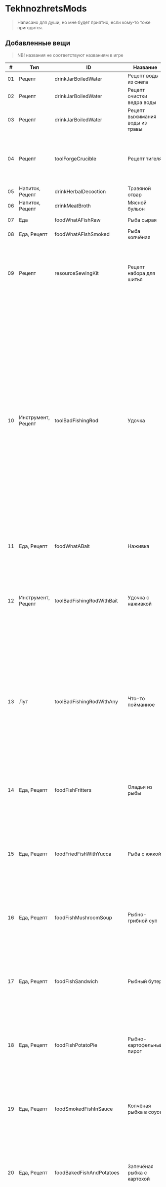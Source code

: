 # TekhnozhretsMods

> Написано для души, но мне будет приятно, если кому-то тоже пригодится.

## Добавленные вещи 
> NB! названия не соответствуют названиям в игре

| # | Тип | ID | Название | Комментарий | Добавлено | Версия |
|---|-----|----|----------|-------------|-----------|--------|
| 01 | Рецепт | drinkJarBoiledWater | Рецепт воды из снега | Больше реализма! | 2024-12-27 | 1.2 |
| 02 | Рецепт | drinkJarBoiledWater | Рецепт очистки ведра воды | Почему бы и нет? | 2024-12-27 | 1.2 |
| 03 | Рецепт | drinkJarBoiledWater | Рецепт выжимания воды из травы | Погорячился, но не жалею. | 2024-12-27 | 1.2 |
| 04 | Рецепт | toolForgeCrucible | Рецепт тигеля | Честно? Не знал, что он уже есть в игре. Друг сказал, что только покупка... Но пусть будет. | 2024-12-27 | 1.2 |
| 05 | Напиток, Рецепт | drinkHerbalDecoction | Травяной отвар | Почему бы и нет? | 2024-12-27 | 1.2 |
| 06 | Напиток, Рецепт | drinkMeatBroth | Мясной бульон | Я был голоден. | 2024-12-27 | 1.2 |
| 07 | Еда | foodWhatAFishRaw | Рыба сырая | Пусть плавает. | 2024-12-27 | 1.2 |
| 08 | Еда, Рецепт | foodWhatAFishSmoked | Рыба копчёная | Уже не плавает. | 2024-12-27 | 1.2 |
| 09 | Рецепт | resourceSewingKit | Рецепт набора для шитья | Нитка с иголкой всегда нужны. Раз уж игра учит делать ткань, то и нитку без труда выживший осилит. | 2024-12-27 | 1.2 |
| 10 | Инструмент, Рецепт | toolBadFishingRod | Удочка | О да! Ну куда добавлять рыбу, но забывать про удочку? Это, конечно, кривая имитация, основанная на костылях. Возможно, когда-нибудь переработаю, когда получше разберусь в структуре игры. А пока знаю, что механика вышла очень бесячей. И я этому рад. Почему? Потому что... БЕЗ ТРУДА НЕ ВЫТЯНЕШЬ РЫБКУ ИЗ ПРУДА. Живите с этим. Или нет. (Предмет не ломается. Никогда. Таков костыль.) | 2024-12-27 | 1.2 |
| 11 | Еда, Рецепт | foodWhatABait | Наживка | Чтобы рыбачить. Три рецепта. | 2024-12-27 | 1.2 |
| 12 | Инструмент, Рецепт | toolBadFishingRodWithBait | Удочка с наживкой | Удочка с наживкой. Отдельным предметом. Попытки сделать наживку отдельным боеприпасом провалились - рыба не падала в инвентарь никогда... | 2024-12-27 | 1.2 |
| 13 | Лут | toolBadFishingRodWithAny | Что-то пойманное | Ага, вот и костыль! Ловится не рыба, а... Пусть лутбокс. Шанс выпадения рыбы - чуть меньше 10%, остальное - мусор. Ну а что вы хотели, когда инструмент не ломается и стоит почти копейки? | 2024-12-27 | 1.2 |
| 14 | Еда, Рецепт | foodFishFritters | Оладья из рыбы | Ну не для красоты ж рыбка... Я не так люблю есть рыбу, поэтому рецепт и описание подготовил товарищ GPT. | 2024-12-27 | 1.2 |
| 15 | Еда, Рецепт | foodFriedFishWithYucca | Рыба с юккой | Ну не для красоты ж рыбка... Я не так люблю есть рыбу, поэтому рецепт и описание подготовил товарищ GPT. | 2024-12-27 | 1.2 |
| 16 | Еда, Рецепт | foodFishMushroomSoup | Рыбно-грибной суп | Ну не для красоты ж рыбка... Я не так люблю есть рыбу, поэтому рецепт и описание подготовил товарищ GPT. | 2024-12-27 | 1.2 |
| 17 | Еда, Рецепт | foodFishSandwich | Рыбный бутер | Ну не для красоты ж рыбка... Я не так люблю есть рыбу, поэтому рецепт и описание подготовил товарищ GPT. | 2024-12-27 | 1.2 |
| 18 | Еда, Рецепт | foodFishPotatoPie | Рыбно-картофельный пирог | Ну не для красоты ж рыбка... Я не так люблю есть рыбу, поэтому рецепт и описание подготовил товарищ GPT. | 2024-12-27 | 1.2 |
| 19 | Еда, Рецепт | foodSmokedFishInSauce | Копчёная рыбка в соусе | Ну не для красоты ж рыбка... Я не так люблю есть рыбу, поэтому рецепт и описание подготовил товарищ GPT. | 2024-12-27 | 1.2 |
| 20 | Еда, Рецепт | foodBakedFishAndPotatoes | Запечёная рыбка с картохой | Ну не для красоты ж рыбка... Я не так люблю есть рыбу, поэтому рецепт и описание подготовил товарищ GPT. | 2024-12-27 | 1.2 |
| 21 | Еда, Рецепт | foodFishStewWithCorn | Рыбно-кукурузная похлёбка | Ну не для красоты ж рыбка... Я не так люблю есть рыбу, поэтому рецепт и описание подготовил товарищ GPT. | 2024-12-27 | 1.2 |
| 22 | Еда, Рецепт | foodFishBraisedInOwnJuices | Тушёная рыбка | Ну не для красоты ж рыбка... Я не так люблю есть рыбу, поэтому рецепт и описание подготовил товарищ GPT. | 2024-12-27 | 1.2 |
| 23 | Еда, Рецепт | foodFishTacosDeluxe | Супертако с рыбой | Ну не для красоты ж рыбка... Я не так люблю есть рыбу, поэтому рецепт и описание подготовил товарищ GPT. | 2024-12-27 | 1.2 |

| 0 | Инструмент |  |  |  | 2024-12-27 | 1.2 |
| 0 | Рецепт |  |  |  | 2024-12-27 | 1.2 |
| 0 | Напиток |  |  |  | 2024-12-27 | 1.2 |
| 0 | Еда |  |  |  | 2024-12-27 | 1.2 |
| 0 | Лут |  |  |  | 2024-12-27 | 1.2 |
